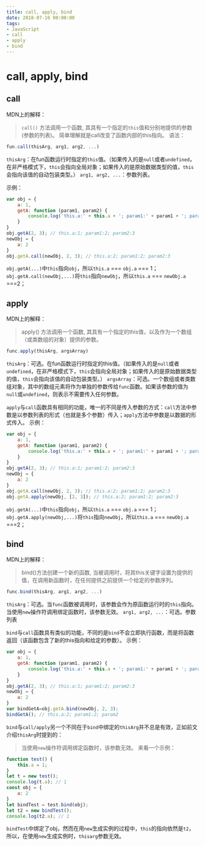 ```yaml
---
title: call, apply, bind
date: 2018-07-16 00:00:00
tags:
- JavaScript
- call
- apply
- bind
---
```

# call, apply, bind

## call

MDN上的解释：
>`call()` 方法调用一个函数, 其具有一个指定的`this`值和分别地提供的参数(参数的列表)。
简单理解就是call改变了函数内部的this指向。
语法：

```JavaScript
fun.call(thisArg, arg1, arg2, ...)
```

`thisArg`：在fun函数运行时指定的`this`值。（如果传入的是`null`或者`undefined`，在非严格模式下，`this`会指向全局对象；如果传入的是原始数据类型的值，`this`会指向该值的自动包装类型。）
`arg1, arg2, ...`：参数列表。

示例：

```JavaScript
var obj = {
    a: 1,
    getA: function (param1, param2) {
        console.log('this.a:' + this.a + '; param1:' + param1 + '; param2:' + param2);
    }
}
obj.getA(2, 3); // this.a:1; param1:2; param2:3
newObj = {
    a: 2
}
obj.getA.call(newObj, 2, 3); // this.a:2; param1:2; param2:3
```

`obj.getA(...)`中`this`指向`obj`，所以`this.a` === `obj.a` === 1；
`obj.getA.call(newObj,...)`将`this`指向`newObj`，所以`this.a` === `newObj.a` ===2；

## apply

MDN上的解释：
>apply() 方法调用一个函数, 其具有一个指定的this值，以及作为一个数组（或类数组的对象）提供的参数。

```JavaScript
func.apply(thisArg, argsArray)
```

`thisArg`：可选。在fun函数运行时指定的this值。（如果传入的是`null`或者`undefined`，在非严格模式下，`this`会指向全局对象；如果传入的是原始数据类型的值，`this`会指向该值的自动包装类型。）
`argsArray`：可选。一个数组或者类数组对象，其中的数组元素将作为单独的参数传给`func`函数。如果该参数的值为`null`或`undefined`，则表示不需要传入任何参数。

`apply`与`call`函数具有相同的功能，唯一的不同是传入参数的方式：`call`方法中参数是以参数列表的形式（也就是多个参数）传入；`apply`方法中参数是以数据的形式传入。
示例：

```JavaScript
var obj = {
    a: 1,
    getA: function (param1, param2) {
        console.log('this.a:' + this.a + '; param1:' + param1 + '; param2:' + param2);
    }
}
obj.getA(2, 3); // this.a:1; param1:2; param2:3
newObj = {
    a: 2
}
obj.getA.call(newObj, 2, 3); // this.a:2; param1:2; param2:3
obj.getA.apply(newObj, [2, 3]); // this.a:2; param1:2; param2:3
```

`obj.getA(...)`中`this`指向`obj`，所以`this.a` === `obj.a` === 1；
`obj.getA.apply(newObj,...)`将`this`指向`newObj`，所以`this.a` === `newObj.a` ===2；

## bind

MDN上的解释：
>bind()方法创建一个新的函数, 当被调用时，将其this关键字设置为提供的值，在调用新函数时，在任何提供之前提供一个给定的参数序列。

```JavaScript
func.bind(thisArg, arg1, arg2, ...)
```

`thisArg`：可选。当`func`函数被调用时，该参数会作为原函数运行时的`this`指向。当使用`new`操作符调用绑定函数时，该参数无效。
`arg1, arg2, ...`：可选。参数列表

`bind`与`call`函数具有类似的功能，不同的是`bind`不会立即执行函数，而是将函数返回（该函数包含了新的this指向和给定的参数）。
示例：

```JavaScript
var obj = {
    a: 1,
    getA: function (param1, param2) {
        console.log('this.a:' + this.a + '; param1:' + param1 + '; param2:' + param2);
    }
}
obj.getA(2, 3); // this.a:1; param1:2; param2:3
newObj = {
    a: 2
}
var bindGetA=obj.getA.bind(newObj, 2, 3);
bindGetA(); // this.a:2; param1:2; param2
```

`bind`与`call/apply`另一个不同在于`bind`中绑定的`thisArg`并不总是有效，正如前文介绍`thisArg`时提到的：
>当使用`new`操作符调用绑定函数时，该参数无效。
来看一个示例：

```JavaScript
function test() {
    this.a = 1;
}
let t = new test();
console.log(t.a); // 1
const obj = {
    a: 2
}
let bindTest = test.bind(obj);
let t2 = new bindTest();
console.log(t2.a); // 1
```

`bindTest`中绑定了obj，然而在用`new`生成实例的过程中，`this`的指向依然是`t2`，所以，在使用`new`生成实例时，`thisarg`参数无效。
